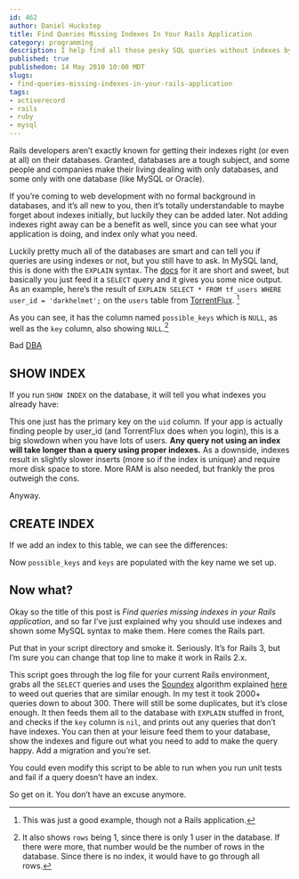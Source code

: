 ```yaml
--- 
id: 462
author: Daniel Huckstep
title: Find Queries Missing Indexes In Your Rails Application
category: programming
description: I help find all those pesky SQL queries without indexes by analyzing your log file.
published: true
publishedon: 14 May 2010 10:00 MDT
slugs: 
- find-queries-missing-indexes-in-your-rails-application
tags: 
- activerecord
- rails
- ruby
- mysql
---
```

Rails developers aren’t exactly known for getting their indexes right
(or even at all) on their databases. Granted, databases are a tough
subject, and some people and companies make their living dealing with
only databases, and some only with one database (like MySQL or Oracle).

If you’re coming to web development with no formal background in
databases, and it’s all new to you, then it’s totally understandable to
maybe forget about indexes initially, but luckily they can be added
later. Not adding indexes right away can be a benefit as well, since you
can see what your application is doing, and index only what you need.

Luckily pretty much all of the databases are smart and can tell you if
queries are using indexes or not, but you still have to ask. In MySQL
land, this is done with the `EXPLAIN` syntax. The
[docs](http://dev.mysql.com/doc/refman/5.5/en/explain.html) for it are
short and sweet, but basically you just feed it a `SELECT` query and it
gives you some nice output. As an example, here’s the result of
`EXPLAIN SELECT * FROM tf_users WHERE user_id = 'darkhelmet';` on the
`users` table from [TorrentFlux](http://www.torrentflux.com/). [^1]

<script type="text/javascript" src="http://gist.github.com/397868.js?file=explain.sql">
</script>
As you can see, it has the column named `possible_keys` which is `NULL`,
as well as the `key` column, also showing `NULL`.[^2]

Bad [DBA](http://en.wikipedia.org/wiki/Database_administrator!)

## SHOW INDEX

If you run `SHOW INDEX` on the database, it will tell you what indexes
you already have:

<script type="text/javascript" src="http://gist.github.com/397868.js?file=show_lack_of_indexes.sql">
</script>
This one just has the primary key on the `uid` column. If your app is
actually finding people by user\_id (and TorrentFlux does when you
login), this is a big slowdown when you have lots of users. **Any query
not using an index will take longer than a query using proper indexes.**
As a downside, indexes result in slightly slower inserts (more so if the
index is unique) and require more disk space to store. More RAM is also
needed, but frankly the pros outweigh the cons.

Anyway.

## CREATE INDEX

If we add an index to this table, we can see the differences:

<script type="text/javascript" src="http://gist.github.com/397868.js?file=with_index.sql">
</script>
Now `possible_keys` and `keys` are populated with the key name we set
up.

## Now what?

Okay so the title of this post is *Find queries missing indexes in your
Rails application*, and so far I’ve just explained why you should use
indexes and shown some MySQL syntax to make them. Here comes the Rails
part.

<script type="text/javascript" src="http://gist.github.com/397868.js?file=find_bad_queries.rb">
</script>
Put that in your script directory and smoke it. Seriously. It’s for
Rails 3, but I’m sure you can change that top line to make it work in
Rails 2.x.

This script goes through the log file for your current Rails
environment, grabs all the `SELECT` queries and uses the
[Soundex](http://en.wikipedia.org/wiki/Soundex) algorithm explained
[here](http://www.devarticles.com/c/a/Development-Cycles/Tame-the-Beast-by-Matching-Similar-Strings/3/)
to weed out queries that are similar enough. In my test it took 2000+
queries down to about 300. There will still be some duplicates, but it’s
close enough. It then feeds them all to the database with `EXPLAIN`
stuffed in front, and checks if the `key` column is `nil`, and prints
out any queries that don’t have indexes. You can then at your leisure
feed them to your database, show the indexes and figure out what you
need to add to make the query happy. Add a migration and you’re set.

You could even modify this script to be able to run when you run unit
tests and fail if a query doesn’t have an index.

So get on it. You don’t have an excuse anymore.

[^1]: This was just a good example, though not a Rails application.

[^2]: It also shows `rows` being 1, since there is only 1 user in the
    database. If there were more, that number would be the number of
    rows in the database. Since there is no index, it would have to go
    through all rows.